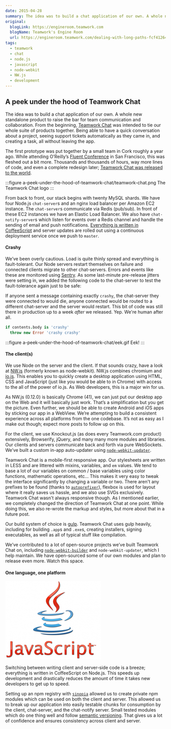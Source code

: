 ```yaml
---
date: 2015-04-28
summary: The idea was to build a chat application of our own. A whole new standalone product to raise the bar for team communication and collaboration. From the beginning, Teamwork Chat was intended to tie our whole suite of…
original:
  blogLink: https://engineroom.teamwork.com
  blogName: Teamwork's Engine Room
  url: https://engineroom.teamwork.com/dealing-with-long-paths-fcf412649a01
tags:
  - teamwork
  - chat
  - node.js
  - javascript
  - node-webkit
  - NW.js
  - development
---
```


## A peek under the hood of Teamwork Chat

The idea was to build a chat application of our own. A whole new standalone product to raise the bar for team communication and collaboration. From the beginning, [Teamwork Chat](https://www.teamwork.com/chat) was intended to tie our whole suite of products together. Being able to have a quick conversation about a project, seeing support tickets automatically as they came in, and creating a task, all without leaving the app.

The first prototype was put together by a small team in Cork roughly a year ago. While attending O’Reilly’s [Fluent Conference](http://fluentconf.com/) in San Francisco, this was fleshed out a bit more. Thousands and thousands of hours, way more lines of code, and even a complete redesign later; [Teamwork Chat was released to the world](https://blog.teamwork.com/announcing-teamwork-chat/).


:::figure a-peek-under-the-hood-of-teamwork-chat/teamwork-chat.png The Teamwork Chat logo
:::

From back to front, our stack begins with twenty MySQL shards. We have four Node.js `chat-server`s and an nginx load balancer per Amazon EC2 instance. The `chat-server`s communicate via Redis (pub/sub). In front of these EC2 instances we have an Elastic Load Balancer. We also have `chat-notify-server`s which listen for events over a Redis channel and handle the sending of email and push notifications. [Everything is written in CoffeeScript](http://adamlynch.com/coffeescript-at-teamwork/) and server updates are rolled out using a continuous deployment service once we push to `master`.

#### Crashy

We’ve been overly cautious. Load is quite thinly spread and everything is fault-tolerant. Our Node servers restart themselves on failure and connected clients migrate to other chat-servers. Errors and events like these are monitored using [Sentry](https://getsentry.com/). As some last-minute pre-release jitters were setting in, we added the following code to the chat-server to test the fault-tolerance again just to be safe:

If anyone sent a message containing exactly `crashy`, the chat-server they were connected to would die, anyone connected would be routed to a different chat-server and the server would restart. This bit of code was still there in production up to a week _after_ we released. Yep. We're human after all.

```coffeescript
if contents.body is 'crashy'
  throw new Error 'crashy crashy'
```

:::figure a-peek-under-the-hood-of-teamwork-chat/eek.gif Eek!
:::

#### The client(s)

We use Node on the server and the client. If that sounds crazy, have a look at [NW.js](https://github.com/nwjs/nw.js) (formerly known as node-webkit). NW.js combines chromium and [io.js](http://readwrite.com/2015/02/27/node-js-io-js-reconciliation-near). This enables you to quickly create a desktop application using HTML, CSS and JavaScript (just like you would be able to in Chrome) with access to the all of the power of io.js. As Web developers, this is a major win for us.

As NW.js (0.12.0) is basically Chrome (41), we can just put our desktop app on the Web and it will basically just work. That’s a simplification but you get the picture. Even further, we should be able to create Android and iOS apps by sticking our app in a WebView. We’re attempting to build a consistent experience across all platforms from the one codebase. It’s not as easy as I make out though; expect more posts to follow up on this.

For the client, we use Knockout.js (as does every Teamwork.com product) extensively, Browserify, jQuery, and many many more modules and libraries. Our clients and servers communicate back and forth via pure WebSockets. We’ve built a custom in-app auto-updater using [`node-webkit-updater`](https://github.com/edjafarov/node-webkit-updater).

Teamwork Chat is a mobile-first responsive app. Our stylesheets are written in LESS and are littered with mixins, variables, and `em` values. We tend to base a lot of our variables on common / base variables using color functions, mathematic operations, etc... This makes it very easy to tweak the interface significantly by changing a variable or two. There aren't any prefixes to be found (thanks to [`autoprefixer`](https://github.com/postcss/autoprefixer)), flexbox is used for layout where it really saves us hassle, and we also use SVGs exclusively. Teamwork Chat wasn't always responsive though. As I mentioned earlier, we completely changed the direction of Teamwork Chat at one point. While doing this, we also re-wrote the markup and styles, but more about that in a future post.

Our build system of choice is [gulp](http://www.adamlynch.com/rome-wasnt-built-with-gulp/). Teamwork Chat uses gulp heavily, including for building `.app`s and `.exe`s, creating installers, signing executables, as well as all of typical stuff like compilation.

We’ve contributed to a lot of open-source projects we’ve built Teamwork Chat on, including [`node-webkit-builder`](https://github.com/mllrsohn/node-webkit-builder) and `node-webkit-updater`, which I help maintain. We have open-sourced some of our own modules and plan to release even more. Watch this space.

#### One language, one platform

![The Java logo photoshopped to be a JavaScript logo](/images/blog-content/a-peek-under-the-hood-of-teamwork-chat/javascript.png)

Switching between writing client and server-side code is a breeze; everything is written in CoffeeScript on Node.js. This speeds up development and drastically reduces the amount of time it takes new developers to get up to speed.

Setting up an npm registry with [`sinopia`](https://www.npmjs.com/package/sinopia) allowed us to create private npm modules which can be used on both the client and server. This allowed us to break up our application into easily testable chunks for consumption by the client, chat-server, and the chat-notify server. Small tested modules which do one thing well and follow [semantic versioning](http://semver.org). That gives us a lot of confidence and ensures consistency across client and server.
